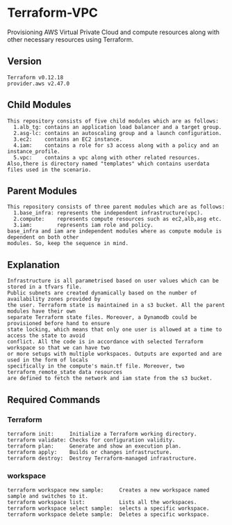 # Terraform-VPC
Provisioning AWS Virtual Private Cloud and compute resources along with other necessary resources using Terraform.


## Version
    Terraform v0.12.18
    provider.aws v2.47.0



## Child Modules
    This repository consists of five child modules which are as follows:
      1.alb_tg: contains an application load balancer and a target group.
      2.asg-lc: contains an autoscaling group and a launch configuration.
      3.ec2:    contains an EC2 instance.
      4.iam:    contains a role for s3 access along with a policy and an instance_profile.
      5.vpc:    contains a vpc along with other related resources.
    Also,there is directory named "templates" which contains userdata files used in the scenario.

## Parent Modules
    This repository consists of three parent modules which are as follows:
      1.base_infra: represents the independent infrastructure(vpc).
      2.compute:    represents compute resources such as ec2,alb,asg etc.
      3.iam:        represents iam role and policy.
    base_infra and iam are independent modules where as compute module is dependent on both other
    modules. So, keep the sequence in mind.

## Explanation
    Infrastructure is all parametrised based on user values which can be stored in a tfvars file.
    Public subnets are created dynamically based on the number of availability zones provided by
    the user. Terraform state is maintained in a s3 bucket. All the parent modules have their own
    separate Terraform state files. Moreover, a Dynamodb could be provisioned before hand to ensure
    state locking, which means that only one user is allowed at a time to access the state to avoid
    conflict. All the code is in accordance with selected Terraform workspace so that we can have two
    or more setups with multiple workspaces. Outputs are exported and are used in the form of locals
    specifically in the compute's main.tf file. Moreover, two terraform_remote_state data resources
    are defined to fetch the network and iam state from the s3 bucket.

## Required Commands

### Terraform
    terraform init:     Initialize a Terraform working directory.
    terraform validate: Checks for configuration validity.
    terraform plan:     Generate and show an execution plan.
    terraform apply:    Builds or changes infrastructure.
    terraform destroy:  Destroy Terraform-managed infrastructure.

### workspace
    terraform workspace new sample:     Creates a new workspace named sample and switches to it.
    terraform workspace list:           Lists all the workspaces.
    terraform workspace select sample:  selects a specific workspace.
    terraform workspace delete sample:  Deletes a specific workspace.
